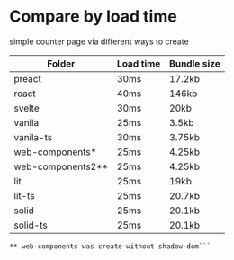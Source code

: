 # Compare by load time

simple counter page via different ways to create

| Folder            | Load time | Bundle size |
| ----------------- | --------- | ----------- |
| preact            | 30ms      | 17.2kb      |
| react             | 40ms      | 146kb       |
| svelte            | 30ms      | 20kb        |
| vanila            | 25ms      | 3.5kb       |
| vanila-ts         | 30ms      | 3.75kb      |
| web-components*   | 25ms      | 4.25kb      |
| web-components2** | 25ms      | 4.25kb      |
| lit               | 25ms      | 19kb        |
| lit-ts            | 25ms      | 20.7kb      |
| solid             | 25ms      | 20.1kb      |
| solid-ts          | 25ms      | 20.1kb      |

```* web-components was created with shadow-dom
** web-components was create without shadow-dom```